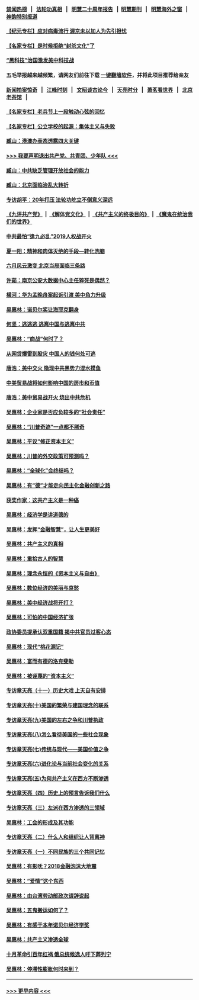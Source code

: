 #### [禁闻热榜](热点新闻.md?=0)  &nbsp;&nbsp;|&nbsp;&nbsp; [法轮功真相](https://github.com/gfw-breaker/truth/blob/master/README.md?=0) &nbsp;&nbsp;|&nbsp;&nbsp; [明慧二十周年报告](https://github.com/gfw-breaker/mh-reports/blob/master/README.md?=0) &nbsp;&nbsp;|&nbsp;&nbsp;[明慧期刊](https://github.com/gfw-breaker/mh-qikan) &nbsp;&nbsp;|&nbsp;&nbsp; [明慧海外之窗](https://github.com/gfw-breaker/mh-news/blob/master/README.md?=0) &nbsp;&nbsp;|&nbsp;&nbsp; [神韵特别报道](https://github.com/gfw-breaker/mh-news/blob/master/shenyun.md?=0)
#### [【纪元专栏】应对病毒流行 渥京未以加人为先引担忧](../pages/nsc423/n11875714.md?t=02241931) 
#### [【名家专栏】是时候拒绝“封杀文化”了](../pages/nsc423/n11814093.md?t=02241931) 
#### [“黑科技”治国激发美中科技战](../pages/nsc423/n11638056.md?t=02241931) 
#### 五毛举报越来越频繁，请网友们前往下载 [一键翻墙软件](https://github.com/gfw-breaker/ssr-accounts)，并将此项目推荐给亲友
#### [新闻拍案惊奇](https://github.com/gfw-breaker/banned-news/blob/master/pages/link4.md) &nbsp;&nbsp;|&nbsp;&nbsp; [江峰时刻](https://github.com/gfw-breaker/banned-news/blob/master/pages/link4.md) &nbsp;&nbsp;|&nbsp;&nbsp; [文昭谈古论今](https://github.com/gfw-breaker/banned-news/blob/master/pages/link4.md) &nbsp;&nbsp;|&nbsp;&nbsp; [天亮时分](https://github.com/gfw-breaker/banned-news/blob/master/pages/link4.md) &nbsp;&nbsp;|&nbsp;&nbsp; [萧茗看世界](https://github.com/gfw-breaker/banned-news/blob/master/pages/link4.md) &nbsp;&nbsp;|&nbsp;&nbsp; [北京老茶馆](https://github.com/gfw-breaker/banned-news/blob/master/pages/link4.md) &nbsp;&nbsp;|&nbsp;&nbsp; 
#### [【名家专栏】老兵节上一段触动心弦的回忆](../pages/nsc423/n11646016.md?t=02241931) 
#### [【名家专栏】公立学校的起源：集体主义与失败](../pages/nsc423/n11601833.md?t=02241931) 
#### [臧山：港澳办表态透露四大关键](../pages/nsc423/n11421628.md?t=02241931) 
#### [>>> 我要声明退出共产党、共青团、少年队 <<<](https://github.com/begood0513/goodnews/blob/master/quit/letter.md) 
#### [臧山：中共缺乏管理开放社会的能力](../pages/nsc423/n11407457.md?t=02241931) 
#### [臧山：北京面临治乱大转折](../pages/nsc423/n11406895.md?t=02241931) 
#### [专访胡平：20年打压 法轮功屹立不倒意义深远](../pages/nsc423/n11398800.md?t=02241931) 
#### [《九评共产党》](https://github.com/begood0513/9ping.md/blob/master/README.md) &nbsp;|&nbsp; [《解体党文化》](../../../../jtdwh.md/blob/master/README.md)  &nbsp;|&nbsp; [《共产主义的终极目的》](../../../../gczydzjmd.md/blob/master/README.md) &nbsp;|&nbsp; [《魔鬼在统治我们的世界》](../../../../mgztzwmdsj.md/blob/master/README.md) 
#### [中共最怕“逢九必乱”2019人权战开火](../pages/nsc423/n11385248.md?t=02241931) 
#### [夏一阳：精神和肉体灭绝的手段—转化洗脑](../pages/nsc423/n11368250.md?t=02241931) 
#### [六月风云激变 北京当局面临三条路](../pages/nsc423/n11313668.md?t=02241931) 
#### [许茹：南京公安大数据中心主任猝死是偶然？](../pages/nsc423/n11064744.md?t=02241931) 
#### [横河：华为孟晚舟案起诉引渡 美中角力升级](../pages/nsc423/n11027230.md?t=02241931) 
#### [吴惠林：诺贝尔奖让海耶克翻身](../pages/nsc423/n10890049.md?t=02241931) 
#### [何坚：逃逃逃 逃离中国与逃离中共](../pages/nsc423/n10592891.md?t=02241931) 
#### [吴惠林：“商战”何时了？](../pages/nsc423/n10573558.md?t=02241931) 
#### [从网贷爆雷到股灾 中国人的钱何处可逃](../pages/nsc423/n10572800.md?t=02241931) 
#### [唐浩：美中交火 隐现中共黑势力混水摸鱼](../pages/nsc423/n10544040.md?t=02241931) 
#### [中美贸易战将如何影响中国的房市和币值](../pages/nsc423/n10543697.md?t=02241931) 
#### [唐浩：美中贸易战开火 烧出中共危机](../pages/nsc423/n10540126.md?t=02241931) 
#### [吴惠林：企业家是否应负较多的“社会责任”](../pages/nsc423/n10535022.md?t=02241931) 
#### [吴惠林：“川普奇迹”一点都不稀奇](../pages/nsc423/n10512808.md?t=02241931) 
#### [吴惠林：平议“修正资本主义”](../pages/nsc423/n10495724.md?t=02241931) 
#### [吴惠林：川普的外交政策可预测吗？](../pages/nsc423/n10462387.md?t=02241931) 
#### [吴惠林：“全球化”会终结吗？](../pages/nsc423/n10452838.md?t=02241931) 
#### [吴惠林：有“德”才能走向民主化金融创新之路](../pages/nsc423/n10432292.md?t=02241931) 
#### [获奖作家：这共产主义是一种癌](../pages/nsc423/n10431541.md?t=02241931) 
#### [吴惠林：经济学是讲道德的](../pages/nsc423/n10398014.md?t=02241931) 
#### [吴惠林：发挥“金融智慧”，让人生更美好](../pages/nsc423/n10375019.md?t=02241931) 
#### [吴惠林：共产主义的真相](../pages/nsc423/n10351394.md?t=02241931) 
#### [吴惠林：重拾古人的智慧](../pages/nsc423/n10337691.md?t=02241931) 
#### [吴惠林：理念永恒的《资本主义与自由》](../pages/nsc423/n10316274.md?t=02241931) 
#### [吴惠林：数位经济的美丽与哀愁](../pages/nsc423/n10292946.md?t=02241931) 
#### [吴惠林：美中经济战将开打？](../pages/nsc423/n10258825.md?t=02241931) 
#### [吴惠林：可怕的中国经济扩张](../pages/nsc423/n10219147.md?t=02241931) 
#### [政协委员提承认双重国籍 揭中共官员过客心态](../pages/nsc423/n10208809.md?t=02241931) 
#### [吴惠林：现代“桃花源记”](../pages/nsc423/n10185234.md?t=02241931) 
#### [吴惠林：富而有德的洛克斐勒](../pages/nsc423/n10142264.md?t=02241931) 
#### [吴惠林：被诬蔑的“资本主义”](../pages/nsc423/n10124816.md?t=02241931) 
#### [专访章天亮（十一）历史大戏 上天自有安排](../pages/nsc423/n10094905.md?t=02241931) 
#### [专访章天亮(十)美国的繁荣与建国理念的联系](../pages/nsc423/n10094899.md?t=02241931) 
#### [专访章天亮(九)美国的左右之争和川普执政](../pages/nsc423/n10094889.md?t=02241931) 
#### [专访章天亮(八)怎么看待美国的一些社会现象](../pages/nsc423/n10094857.md?t=02241931) 
#### [专访章天亮(七)传统与现代——美国价值之争](../pages/nsc423/n10093140.md?t=02241931) 
#### [专访章天亮(六)进化论与当前社会变化的关系](../pages/nsc423/n10092036.md?t=02241931) 
#### [专访章天亮(五)为何共产主义在西方不断渗透](../pages/nsc423/n10083620.md?t=02241931) 
#### [专访章天亮（四）历史上的预言告诉我们什么](../pages/nsc423/n10083606.md?t=02241931) 
#### [专访章天亮（三）左派在西方渗透的三领域](../pages/nsc423/n10081115.md?t=02241931) 
#### [吴惠林：工会的形成及其功能](../pages/nsc423/n10080633.md?t=02241931) 
#### [专访章天亮（二）什么人和组织让人背离神](../pages/nsc423/n10076637.md?t=02241931) 
#### [专访章天亮（一）不同民族的三个共同记忆](../pages/nsc423/n10074188.md?t=02241931) 
#### [吴惠林：有影呒？2018金融泡沫大地震](../pages/nsc423/n10040534.md?t=02241931) 
#### [吴惠林：“爱情”这个东西](../pages/nsc423/n10019423.md?t=02241931) 
#### [吴惠林：由台湾劳动部政次请辞说起](../pages/nsc423/n9979679.md?t=02241931) 
#### [吴惠林：五鬼搬运如何了？](../pages/nsc423/n9925338.md?t=02241931) 
#### [吴惠林：有感于本年诺贝尔经济学奖](../pages/nsc423/n9871883.md?t=02241931) 
#### [吴惠林：共产主义渗透全球](../pages/nsc423/n9812748.md?t=02241931) 
#### [十月革命引百年红祸 俄总统候选人吁下葬列宁](../pages/nsc423/n9810182.md?t=02241931) 
#### [吴惠林：停滞性膨胀何时来到？](../pages/nsc423/n9764136.md?t=02241931) 

----
#### [ >>> 更早内容 <<< ](../indexes/nsc423-earlier.md)

